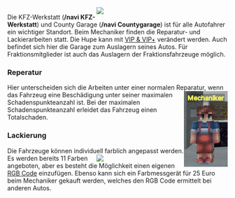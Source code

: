 <img align="right" width="300" eight="200" src="../../../assets/image/orte/KFZ-Werkstatt.png">

Die KFZ-Werkstatt (**/navi KFZ-Werkstatt**) und County Garage (**/navi Countygarage**)  ist für alle Autofahrer ein wichtiger Standort. Beim Mechaniker finden die Reparatur- und Lackierarbeiten statt. Die Hupe kann mit [VIP & VIP+](../../pages/allgemein/vip.md) verändert werden. Auch befindet sich hier die Garage zum Auslagern seines Autos. Für Fraktionsmitglieder ist auch das Auslagern der Fraktionsfahrzeuge möglich. 


### Reperatur

Hier unterscheiden sich die Arbeiten unter einer normalen Reparatur, <img align="right" width="100" eight="50" src="../../../assets/image/NPCs/mechaniker-npc.png"> wenn das Fahrzeug eine Beschädigung unter seiner maximalen Schadenspunkteanzahl ist. Bei der maximalen Schadenspunkteanzahl erleidet das Fahrzeug einen Totalschaden.


### Lackierung


Die Fahrzeuge können individuell farblich angepasst werden. <img align="right" width="200" eight="150" src="../../../assets/image/Öpnv/Mechaniker/Lakieren.png"> Es werden bereits 11 Farben angeboten, aber es besteht die Möglichkeit einen eigenen [RGB Code](https://encycolorpedia.de/00ff00) einzufügen. Ebenso kann sich ein Farbmessgerät für 25 Euro beim Mechaniker gekauft werden, welches den RGB Code ermittelt bei anderen Autos.


